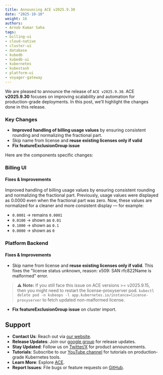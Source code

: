 ```yaml
---
title: Announcing ACE v2025.9.30
date: "2025-10-10"
weight: 16
authors:
- Arnob Kumar Saha
tags:
- billing-ui
- cloud-native
- cluster-ui
- database
- kubedb
- kubedb-ui
- kubernetes
- kubestash
- platform-ui
- voyager-gateway
---
```


We are pleased to announce the release of `ACE v2025.9.30`. ACE **v2025.9.30** focuses on improving scalability and automation for production-grade deployments. In this post, we’ll highlight the changes done in this release.

### Key Changes
- **Improved handling of billing usage values** by ensuring consistent rounding and normalizing the fractional part.
- Skip name from license and **reuse existing licenses only if valid**
- **Fix featureExclusionGroup issue**

Here are the components specific changes:

### Billing UI

#### Fixes & Improvements
Improved handling of billing usage values by ensuring consistent rounding and normalizing the fractional part. Previously, usage values were displayed as 0.0000 even when the fractional part was zero. Now, these values are normalized for a cleaner and more consistent display — for example:

* `0.0001` → remains `0.0001`
* `0.0100` → shown as `0.01`
* `0.1000` → shown as `0.1`
* `0.0000` → shown as `0`

### Platform Backend

#### Fixes & Improvements
- Skip name from license and **reuse existing licenses only if valid**. This fixes the "license status unknown, reason: x509: SAN rfc822Name is malformed" error.
> ⚠️ **Note:** If you still face this issue on ACE versions >= v2025.9.15, then you might need to restart the license-proxyserver pod. `kubectl delete pod -n kubeops -l app.kubernetes.io/instance=license-proxyserver` to fetch updated non-malformed license.

- **Fix featureExclusionGroup issue** on cluster import.

## Support
- **Contact Us**: Reach out via [our website](https://appscode.com/contact/).
- **Release Updates**: Join our [google group](https://groups.google.com/a/appscode.com/g/releases) for release updates.
- **Stay Updated**: Follow us on [Twitter/X](https://x.com/appscode) for product announcements.
- **Tutorials**: Subscribe to our [YouTube channel](https://youtube.com/@appscode) for tutorials on production-grade Kubernetes tools.
- **Learn More**: Explore [ACE](https://appscode.com/docs/).
- **Report Issues**: File bugs or feature requests on [GitHub](https://github.com/appscode-cloud/launchpad/issues).
